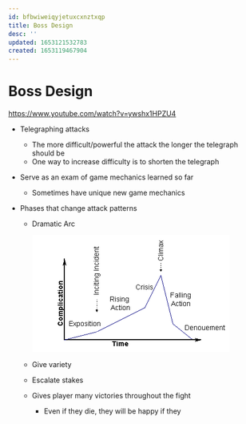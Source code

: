 ```yaml
---
id: bfbwiweiqyjetuxcxnztxqp
title: Boss Design
desc: ''
updated: 1653121532783
created: 1653119467904
---
```


# Boss Design

https://www.youtube.com/watch?v=ywshx1HPZU4



- Telegraphing attacks
  - The more difficult/powerful the attack the longer the telegraph should be
  - One way to increase difficulty is to shorten the telegraph

- Serve as an exam of game mechanics learned so far
  - Sometimes have unique new game mechanics

- Phases that change attack patterns
  - Dramatic Arc

    ![Dramatic Arc](assets/images/dramatic-arc.png)
  - Give variety
  - Escalate stakes
  - Gives player many victories throughout the fight
    - Even if they die, they will be happy if they

